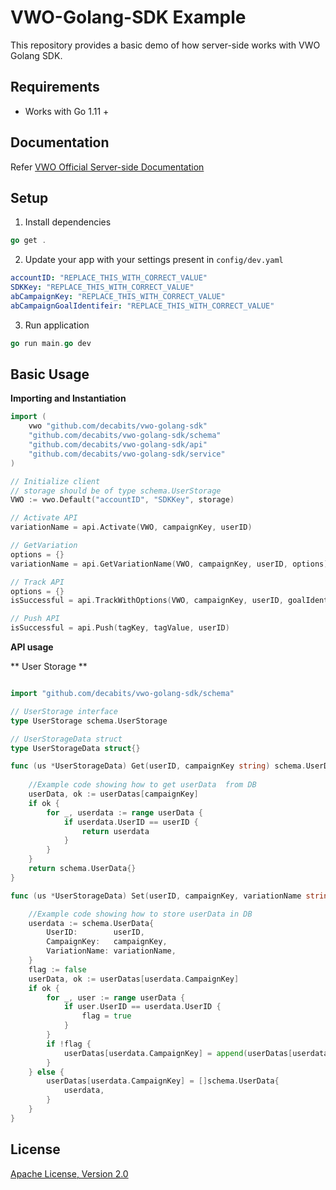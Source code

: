 # VWO-Golang-SDK Example

This repository provides a basic demo of how server-side works with VWO Golang SDK.


## Requirements

* Works with Go 1.11 +


## Documentation

Refer [VWO Official Server-side Documentation](https://developers.vwo.com/reference#server-side-introduction)


## Setup

1. Install dependencies

```go
go get .

```

2. Update your app with your settings present in `config/dev.yaml`

```yaml
accountID: "REPLACE_THIS_WITH_CORRECT_VALUE"
SDKKey: "REPLACE_THIS_WITH_CORRECT_VALUE"
abCampaignKey: "REPLACE_THIS_WITH_CORRECT_VALUE"
abCampaignGoalIdentifeir: "REPLACE_THIS_WITH_CORRECT_VALUE"
```

3. Run application

```go
go run main.go dev
```


## Basic Usage

**Importing and Instantiation**

```go
import (
	vwo "github.com/decabits/vwo-golang-sdk"
    "github.com/decabits/vwo-golang-sdk/schema"
    "github.com/decabits/vwo-golang-sdk/api"
    "github.com/decabits/vwo-golang-sdk/service"
)

// Initialize client
// storage should be of type schema.UserStorage
VWO := vwo.Default("accountID", "SDKKey", storage)

// Activate API
variationName = api.Activate(VWO, campaignKey, userID)

// GetVariation
options = {}
variationName = api.GetVariationName(VWO, campaignKey, userID, options)

// Track API
options = {}
isSuccessful = api.TrackWithOptions(VWO, campaignKey, userID, goalIdentifier, options)

// Push API
isSuccessful = api.Push(tagKey, tagValue, userID)
```

**API usage**

** User Storage **

```go

import "github.com/decabits/vwo-golang-sdk/schema"

// UserStorage interface
type UserStorage schema.UserStorage

// UserStorageData struct
type UserStorageData struct{}

func (us *UserStorageData) Get(userID, campaignKey string) schema.UserData {
    
    //Example code showing how to get userData  from DB
    userData, ok := userDatas[campaignKey]
	if ok {
		for _, userdata := range userData {
			if userdata.UserID == userID {
				return userdata
			}
		}
	}
	return schema.UserData{}
}

func (us *UserStorageData) Set(userID, campaignKey, variationName string) {

    //Example code showing how to store userData in DB
    userdata := schema.UserData{
		UserID:        userID,
		CampaignKey:   campaignKey,
		VariationName: variationName,
	}
	flag := false
	userData, ok := userDatas[userdata.CampaignKey]
	if ok {
		for _, user := range userData {
			if user.UserID == userdata.UserID {
				flag = true
			}
		}
		if !flag {
			userDatas[userdata.CampaignKey] = append(userDatas[userdata.CampaignKey], userdata)
		}
	} else {
		userDatas[userdata.CampaignKey] = []schema.UserData{
			userdata,
		}
	}
}
```


## License

[Apache License, Version 2.0](LICENSE)

